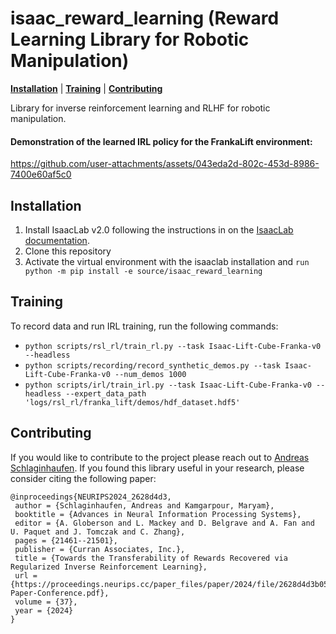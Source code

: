 # isaac_reward_learning (Reward Learning Library for Robotic Manipulation)
[**Installation**](#installation) | [**Training**](#training)
| [**Contributing**](#contributing)

Library for inverse reinforcement learning and RLHF for robotic manipulation.

#### Demonstration of the learned IRL policy for the FrankaLift environment:
https://github.com/user-attachments/assets/043eda2d-802c-453d-8986-7400e60af5c0

## Installation
1. Install IsaacLab v2.0 following the instructions in on the [IsaacLab documentation](https://isaac-sim.github.io/IsaacLab/v2.0.2/source/setup/installation/index.html).
2. Clone this repository
3. Activate the virtual environment with the isaaclab installation and `run python -m pip install -e source/isaac_reward_learning`

## Training
To record data and run IRL training, run the following commands:
- `python scripts/rsl_rl/train_rl.py --task Isaac-Lift-Cube-Franka-v0 --headless`
- `python scripts/recording/record_synthetic_demos.py --task Isaac-Lift-Cube-Franka-v0 --num_demos 1000`
- `python scripts/irl/train_irl.py --task Isaac-Lift-Cube-Franka-v0 --headless --expert_data_path 'logs/rsl_rl/franka_lift/demos/hdf_dataset.hdf5'`

## Contributing
If you would like to contribute to the project please reach out to [Andreas Schlaginhaufen](mailto:andreas.schlaginhaufen@epfl.ch?subject=[isaac_reward_learning]%20Contribution%20to%20isaac_reward_learning). If you found this library useful in your research, please consider citing the following paper:
```
@inproceedings{NEURIPS2024_2628d4d3,
 author = {Schlaginhaufen, Andreas and Kamgarpour, Maryam},
 booktitle = {Advances in Neural Information Processing Systems},
 editor = {A. Globerson and L. Mackey and D. Belgrave and A. Fan and U. Paquet and J. Tomczak and C. Zhang},
 pages = {21461--21501},
 publisher = {Curran Associates, Inc.},
 title = {Towards the Transferability of Rewards Recovered via Regularized Inverse Reinforcement Learning},
 url = {https://proceedings.neurips.cc/paper_files/paper/2024/file/2628d4d3b054c2d7ad33ab03435204f4-Paper-Conference.pdf},
 volume = {37},
 year = {2024}
}
```
